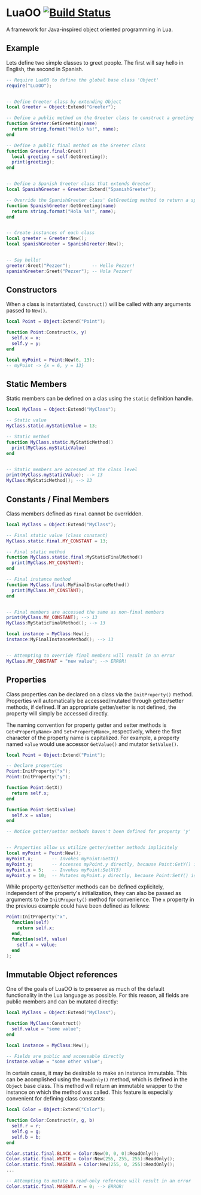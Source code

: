 LuaOO [![Build Status](https://travis-ci.org/Pezzer13/LuaOO.png?branch=master)](https://travis-ci.org/Pezzer13/LuaOO)
=====
A framework for Java-inspired object oriented programming in Lua.


Example
-------
Lets define two simple classes to greet people. The first will say hello in English, the second in Spanish.
```Lua
-- Require LuaOO to define the global base class 'Object'
require("LuaOO");


-- Define Greeter class by extending Object
local Greeter = Object:Extend("Greeter");

-- Define a public method on the Greeter class to construct a greeting
function Greeter:GetGreeting(name)
  return string.format("Hello %s!", name);
end

-- Define a public final method on the Greeter class
function Greeter.final:Greet()
  local greeting = self:GetGreeting();
  print(greeting);
end


-- Define a Spanish Greeter class that extends Greeter
local SpanishGreeter = Greeter:Extend("SpanishGreeter");

-- Override the SpanishGreeter class' GetGreeting method to return a spanish greeting
function SpanishGreeter:GetGreeting(name)
  return string.format("Hola %s!", name);
end


-- Create instances of each class
local greeter = Greeter:New();
local spanishGreeter = SpanishGreeter:New();


-- Say hello!
greeter:Greet("Pezzer");        -- Hello Pezzer!
spanishGreeter:Greet("Pezzer"); -- Hola Pezzer!
```


Constructors
------------
When a class is instantiated, `Construct()` will be called with any arguments passed to `New()`.
```Lua
local Point = Object:Extend("Point");

function Point:Construct(x, y)
  self.x = x;
  self.y = y;
end

local myPoint = Point:New(6, 13);
-- myPoint -> {x = 6, y = 13}
```


Static Members
--------------
Static members can be defined on a clas using the `static` definition handle.
```Lua
local MyClass = Object:Extend("MyClass");

-- Static value
MyClass.static.myStaticValue = 13;

-- Static method
function MyClass.static.MyStaticMethod()
  print(MyClass.myStaticValue)
end


-- Static members are accessed at the class level
print(MyClass.myStaticValue); --> 13
MyClass:MyStaticMethod(); --> 13
```

Constants / Final Members
-------------------------
Class members defined as `final` cannot be overridden.
```Lua
local MyClass = Object:Extend("MyClass");

-- Final static value (class constant)
MyClass.static.final.MY_CONSTANT = 13;

-- Final static method
function MyClass.static.final:MyStaticFinalMethod()
  print(MyClass.MY_CONSTANT);
end

-- Final instance method
function MyClass.final:MyFinalInstanceMethod()
  print(MyClass.MY_CONSTANT);
end


-- Final members are accessed the same as non-final members
print(MyClass.MY_CONSTANT); --> 13
MyClass:MyStaticFinalMethod(); --> 13

local instance = MyClass:New();
instance:MyFinalInstanceMethod(); --> 13


-- Attempting to override final members will result in an error
MyClass.MY_CONSTANT = "new value"; --> ERROR!
```

Properties
----------
Class properties can be declared on a class via the `InitProperty()` method. Properties will automatically be
accessed/mutated through getter/setter methods, if defined. If an appropriate getter/setter is not defined, the
property will simply be accessed directly.

The naming convention for property getter and setter methods is `Get<PropertyName>` and `Set<PropertyName>`,
respectively, where the first character of the property name is capitalized. For example, a property named `value`
would use accessor `GetValue()` and mutator `SetValue()`.

```Lua
local Point = Object:Extend("Point");

-- Declare properties
Point:InitProperty("x");
Point:InitProperty("y");

function Point:GetX()
  return self.x;
end

function Point:SetX(value)
  self.x = value;
end

-- Notice getter/setter methods haven't been defined for property 'y'


-- Properties allow us utilize getter/setter methods implicitely 
local myPoint = Point:New();
myPoint.x;       -- Invokes myPoint:GetX()
myPoint.y;       -- Accesses myPoint.y directly, because Point:GetY() is undefined
myPoint.x = 5;   -- Invokes myPoint:SetX(5)
myPoint.y = 10;  -- Mutates myPoint.y directly, because Point:SetY() is undefined
```

While property getter/setter methods can be defined explicitely, independent of the property's initialization,
they can also be passed as arguments to the `InitProperty()` method for convenience. The `x` property in the previous
example could have been defined as follows:


```Lua
Point:InitProperty("x",
  function(self)
    return self.x;
  end,
  function(self, value)
    self.x = value;
  end
);
```


Immutable Object references
---------------------------
One of the goals of LuaOO is to preserve as much of the default functionality in the Lua language as possible. 
For this reason, all fields are public members and can be mutated directly:
```Lua
local MyClass = Object:Extend("MyClass");

function MyClass:Construct()
  self.value = "some value";
end

local instance = MyClass:New();

-- Fields are public and accessable directly
instance.value = "some other value";
```
In certain cases, it may be desirable to make an instance immutable. This can be acomplished using the `ReadOnly()`
method, which is defined in the `Object` base class. This method will return an immutable wrapper to the instance on 
which the method was called. This feature is especially convenient for defining class constants:
```Lua
local Color = Object:Extend("Color");

function Color:Construct(r, g, b)
  self.r = r;
  self.g = g;
  self.b = b;
end

Color.static.final.BLACK = Color:New(0, 0, 0):ReadOnly();
Color.static.final.WHITE = Color:New(255, 255, 255):ReadOnly();
Color.static.final.MAGENTA = Color:New(255, 0, 255):ReadOnly();
...

-- Attempting to mutate a read-only reference will result in an error
Color.static.final.MAGENTA.r = 0; --> ERROR!
```

